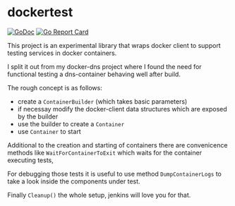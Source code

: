 # dockertest
[![GoDoc](https://godoc.org/github.com/Oppodelldog/dockertest?status.svg)](https://godoc.org/github.com/Oppodelldog/dockertest)
[![Go Report Card](https://goreportcard.com/badge/github.com/Oppodelldog/dockertest)](https://goreportcard.com/report/github.com/Oppodelldog/dockertest)

This project is an experimental library that wraps docker client to support testing services in docker containers.

I split it out from my docker-dns project where I found the need for functional testing a dns-container behaving well after build.

The rough concept is as follows:
* create a ```ContainerBuilder``` (which takes basic parameters)
* if necessay modify the docker-client data structures which are exposed by the builder
* use the builder to create a ```Container```
* use ```Container``` to start

Additional to the creation and starting of containers there are convenicence methods like
```WaitForContainerToExit``` which waits for the container executing tests,

For debugging those tests it is useful to use method ```DumpContainerLogs``` to take a look inside the components under test.

Finally ```Cleanup()``` the whole setup, jenkins will love you for that. 
